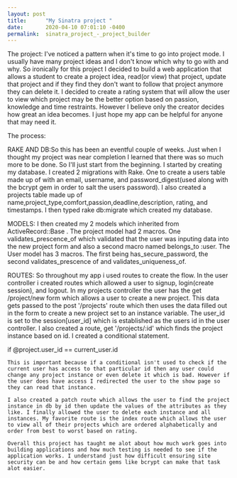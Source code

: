 ```yaml
---
layout: post
title:      "My Sinatra project "
date:       2020-04-10 07:01:10 -0400
permalink:  sinatra_project_-_project_builder
---
```


The project:   I've noticed a pattern when it's time to go into project mode. I usually have many project ideas and I don't know which why to go with and why. So ironically for this project I decided to build a web application that allows a student to create a project idea, read(or view) that project, update that project and if they find they don't want to follow that project anymore they can delete it. I decided to create a rating system that will allow the user to view which project may be the better option based on passion,  knowledge and time restraints. However I believe only the creator decides how great an idea becomes. I just hope my app can be helpful for anyone that may need it.

The process: 

RAKE AND DB:So this has been an eventful couple of weeks. Just when I thought my project was near completion I learned that there was so much more to be done. So I'll just start from the beginning. I started by creating my database.
I created 2 migrations with Rake. One to create a users table made up of with an email, username, and password_digest(used along with the bcrypt gem in order to salt the users password). I also created a projects table made up of name,project_type,comfort,passion,deadline,description, rating, and timestamps. I then typed rake db:migrate which created my database.

MODELS: I then created my 2 models which inherited from ActiveRecord::Base . The project model had 2 macros. One validates_prescence_of which validated that the user was inputing data into the new project form and also a second macro named belongs_to :user. The User model has 3 macros. The first being has_secure_password, the second validates_prescence of and validates_uniqueness_of. 

ROUTES: So throughout my app i used routes to create the flow. In the user controller i created routes which allowed a user to signup, login(create session), and logout. In my projects controller the user has the get /project/new form which allows a user to create a new project. This data gets passed to the post '/projects' route which then uses the data filled out in the form to create a new project set to an instance variable. The user_id is set to the session[user_id] which is established as the users id in the user controller. I also created a route,  get '/projects/:id'  which finds the project instance based on id. I created a conditional statement.

  if @project.user_id == current_user.id
	
	This is important because if a conditional isn't used to check if the current user has access to that particular id then any user could change any project instance or even delete it which is bad. However if the user does have access I redirected the user to the show page so they can read that instance.
	
	I also created a patch route which allows the user to find the project instance in db by id then update the values of the attributes as they like. I finally allowed the user to delete each instance and all instances. My favorite route is the index route which allows the user to view all of their projects which are ordered alphabetically and order from best to worst based on rating.
	
	Overall this project has taught me alot about how much work goes into building applications and how much testing is needed to see if the application works. I understand just how difficult ensuring site security can be and how certain gems like bcrypt can make that task alot easier.
